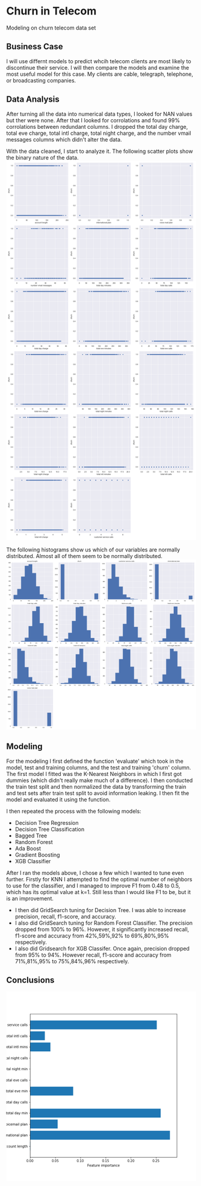 # Churn in Telecom

Modeling on churn telecom data set

## Business Case

I will use differnt models to predict whcih telecom clients are most likely to discontinue their service. I will then compare the models and examine the most useful model for this case. My clients are cable, telegraph, telephone, or broadcasting companies. 

## Data Analysis

After turning all the data into numerical data types, I looked for NAN values but ther were none. After that I looked for corrolations and found 99% corrolations between redundant columns. I dropped the total day charge, total eve charge, total intl charge, total night charge, and the number vmail messages columns which didn't alter the data. 

With the data cleaned, I start to analyze it. The following scatter plots show the binary nature of the data.
![scatterplots](/figures/scatter-plots.png)

The following histograms show us which of our variables are normally distributed. Almost all of them seem to be normally distributed. 
![histograms](/figures/histogram-plots.png)

## Modeling

For the modeling I first defined the function 'evaluate' which took in the model, test and training columns, and the test and training 'churn' column. The first model I fitted was the K-Nearest Neighbors in which I first got dummies (which didn't really make much of a difference). I then conducted the train test split and then normalized the data by transforming the train and test sets after train test split to avoid information leaking. I then fit the model and evaluated it using the function.

I then repeated the process with the following models:
- Decision Tree Regression
- Decision Tree Classification
- Bagged Tree
- Random Forest
- Ada Boost
- Gradient Boosting
- XGB Classifier 

After I ran the models above, I chose a few which I wanted to tune even further. Firstly for KNN I attempted to find the optimal number of neighbors to use for the classifier, and I managed to improve F1 from 0.48 to 0.5, which has its optimal value at k=1. Still less than I would like F1 to be, but it is an improvement.
- I then did GridSearch tuning for Decision Tree. I was able to increase precision, recall, f1-score, and accuracy.
- I also did GridSearch tuning for Random Forest Classifier. The precision dropped from 100% to 96%. However, it significantly increased recall, f1-score and accuracy from 42%,59%,92% to 69%,80%,95% respectively. 
- I also did Gridsearch for XGB Classifer. Once again, precision dropped from 95% to 94%. However recall, f1-score and accuracy from 71%,81%,95% to 75%,84%,96% respectively.

## Conclusions

![features](/figures/feature-imp-tree_clf.png)
